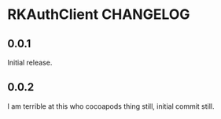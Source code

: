 # RKAuthClient CHANGELOG

## 0.0.1

Initial release.

## 0.0.2

I am terrible at this who cocoapods thing still, initial commit still.
